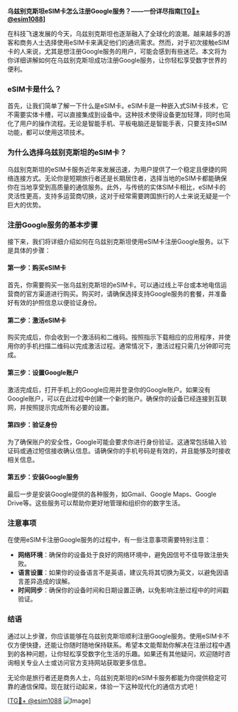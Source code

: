 **乌兹别克斯坦eSIM卡怎么注册Google服务？——一份详尽指南[[TG💪+ @esim1088](https://t.me/s/esim1088)]**

在科技飞速发展的今天，乌兹别克斯坦也逐渐融入了全球化的浪潮。越来越多的游客和商务人士选择使用eSIM卡来满足他们的通讯需求。然而，对于初次接触eSIM卡的人来说，尤其是想注册Google服务的用户，可能会感到有些迷茫。本文将为你详细讲解如何在乌兹别克斯坦成功注册Google服务，让你轻松享受数字世界的便利。

### eSIM卡是什么？

首先，让我们简单了解一下什么是eSIM卡。eSIM卡是一种嵌入式SIM卡技术，它不需要实体卡槽，可以直接集成到设备中。这种技术使得设备更加轻薄，同时也简化了用户的操作流程。无论是智能手机、平板电脑还是智能手表，只要支持eSIM功能，都可以使用这项技术。

### 为什么选择乌兹别克斯坦的eSIM卡？

乌兹别克斯坦的eSIM卡服务近年来发展迅速，为用户提供了一个稳定且便捷的网络连接方式。无论你是短期旅行者还是长期居住者，选择当地的eSIM卡都能确保你在当地享受到高质量的通信服务。此外，与传统的实体SIM卡相比，eSIM卡的灵活性更高，支持多运营商切换，这对于经常需要跨国旅行的人士来说无疑是一个巨大的优势。

### 注册Google服务的基本步骤

接下来，我们将详细介绍如何在乌兹别克斯坦使用eSIM卡注册Google服务。以下是具体的步骤：

#### 第一步：购买eSIM卡

首先，你需要购买一张乌兹别克斯坦的eSIM卡。可以通过线上平台或本地电信运营商的官方渠道进行购买。购买时，请确保选择支持Google服务的套餐，并准备好有效的护照信息以便验证身份。

#### 第二步：激活eSIM卡

购买完成后，你会收到一个激活码和二维码。按照指示下载相应的应用程序，并使用你的手机扫描二维码以完成激活过程。通常情况下，激活过程只需几分钟即可完成。

#### 第三步：设置Google账户

激活完成后，打开手机上的Google应用并登录你的Google账户。如果没有Google账户，可以在此过程中创建一个新的账户。确保你的设备已经连接到互联网，并按照提示完成所有必要的设置。

#### 第四步：验证身份

为了确保账户的安全性，Google可能会要求你进行身份验证。这通常包括输入验证码或通过短信接收确认信息。请确保你的手机号码是有效的，并且能够及时接收相关信息。

#### 第五步：安装Google服务

最后一步是安装Google提供的各种服务，如Gmail、Google Maps、Google Drive等。这些服务可以帮助你更好地管理和组织你的数字生活。

### 注意事项

在使用eSIM卡注册Google服务的过程中，有一些注意事项需要特别注意：

- **网络环境**：确保你的设备处于良好的网络环境中，避免因信号不佳导致注册失败。
- **语言设置**：如果你的设备语言不是英语，建议先将其切换为英文，以避免因语言差异造成的误解。
- **时间同步**：确保你的设备时间和日期设置正确，以免影响注册过程中的时间戳验证。

### 结语

通过以上步骤，你应该能够在乌兹别克斯坦顺利注册Google服务。使用eSIM卡不仅方便快捷，还能让你随时随地保持联系。希望本文能帮助你解决在注册过程中遇到的各种问题，让你轻松享受数字化生活的乐趣。如果还有其他疑问，欢迎随时咨询相关专业人士或访问官方支持网站获取更多信息。

无论你是旅行者还是商务人士，乌兹别克斯坦的eSIM卡服务都能为你提供稳定可靠的通信保障。现在就行动起来，体验一下这种现代化的通信方式吧！

[[TG💪+ @esim1088](https://t.me/s/esim1088) ![Image](https://i.postimg.cc/4NQfJmqS/Snipaste-2025-05-13-00-14-12.png)]